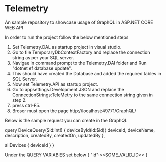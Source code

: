 # Telemetry
An sample repository to showcase usage of GraphQL in ASP.NET CORE WEB API

In order to run the project follow the below mentioned steps

1. Set Telemetry.DAL as startup project in visual studio.
2. Go to file TemporaryDbContextFactory and replace the connection string as per your SQL server.
3. Navigae in command prompt to the Telemetry.DAl folder and Run "dotnet ef database update".
4. This should have created the Database and added the required tables in SQL Server.
5. Now set Telemetry.API as startup project.
6. Go to appsettings.Development.JSON and replace the ConnectionStrings:TeleMetry to the same connection string given in step 2.
7. press ctrl-F5.
8. Broser must open the page http://localhost:49771/GraphQL/

Below is the sample request you can create in the GraphQL

query DeviceQuery($id:Int!)
{
   deviceById(id:$id){
   deviceId,
   deviceName,
   description,
   createdBy,
   createdOn,
   updatedBy
   },
  
  allDevices {
    deviceId
  }
}

Under the QUERY VARIABlES set below
{
  "id":<<SOME_VALID_ID>>
}
